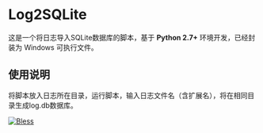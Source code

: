 # Log2SQLite

这是一个将日志导入SQLite数据库的脚本，基于 **Python 2.7+** 环境开发，已经封装为 Windows 可执行文件。

## 使用说明

将脚本放入日志所在目录，运行脚本，输入日志文件名（含扩展名），将在相同目录生成log.db数据库。

[![Bless](https://cdn.rawgit.com/LunaGao/BlessYourCodeTag/master/tags/god.svg)](http://lunagao.github.io/BlessYourCodeTag/)
